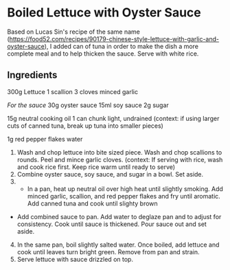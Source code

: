 # Boiled Lettuce with Oyster Sauce

Based on Lucas Sin's recipe of the same name (https://food52.com/recipes/90179-chinese-style-lettuce-with-garlic-and-oyster-sauce), I added can of tuna in order to make the dish a more complete meal and to help thicken the sauce. Serve with white rice.

## Ingredients

300g Lettuce
1 scallion
3 cloves minced garlic

*For the sauce*
30g oyster sauce
15ml soy sauce
2g sugar

15g neutral cooking oil
1 can chunk light, undrained (context: if using larger cuts of canned tuna, break up tuna into smaller pieces)

1g red pepper flakes
water

1. Wash and chop lettuce into bite sized piece. Wash and chop scallions to rounds. Peel and mince garlic cloves. (context: If serving with rice, wash and cook rice first. Keep rice warm until ready to serve)
2. Combine oyster sauce, soy sauce, and sugar in a bowl. Set aside.
3. - In a pan, heat up neutral oil over high heat until slightly smoking. Add minced garlic, scallion, and red pepper flakes and fry until aromatic. Add canned tuna and cook until slighty brown
- Add combined sauce to pan. Add water to deglaze pan and to adjust for consistency. Cook until sauce is thickened. Pour sauce out and set aside.
4. In the same pan, boil slightly salted water. Once boiled, add lettuce and cook until leaves turn bright green. Remove from pan and strain.
5. Serve lettuce with sauce drizzled on top.